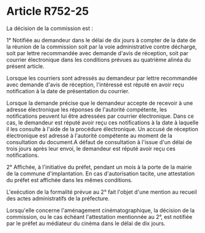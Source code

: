 # Article R752-25

La décision de la commission est :

1° Notifiée au demandeur dans le délai de dix jours à compter de la date de la réunion de la commission soit par la voie administrative contre décharge, soit par lettre recommandée avec demande d'avis de réception, soit par courrier électronique dans les conditions prévues au quatrième alinéa du présent article.

Lorsque les courriers sont adressés au demandeur par lettre recommandée avec demande d'avis de réception, l'intéressé est réputé en avoir reçu notification à la date de présentation du courrier.

Lorsque la demande précise que le demandeur accepte de recevoir à une adresse électronique les réponses de l'autorité compétente, les notifications peuvent lui être adressées par courrier électronique. Dans ce cas, le demandeur est réputé avoir reçu ces notifications à la date à laquelle il les consulte à l'aide de la procédure électronique. Un accusé de réception électronique est adressé à l'autorité compétente au moment de la consultation du document.A défaut de consultation à l'issue d'un délai de trois jours après leur envoi, le demandeur est réputé avoir reçu ces notifications.

2° Affichée, à l'initiative du préfet, pendant un mois à la porte de la mairie de la commune d'implantation. En cas d'autorisation tacite, une attestation du préfet est affichée dans les mêmes conditions.

L'exécution de la formalité prévue au 2° fait l'objet d'une mention au recueil des actes administratifs de la préfecture.

Lorsqu'elle concerne l'aménagement cinématographique, la décision de la commission, ou le cas échéant l'attestation mentionnée au 2°, est notifiée par le préfet au médiateur du cinéma dans le délai de dix jours.
